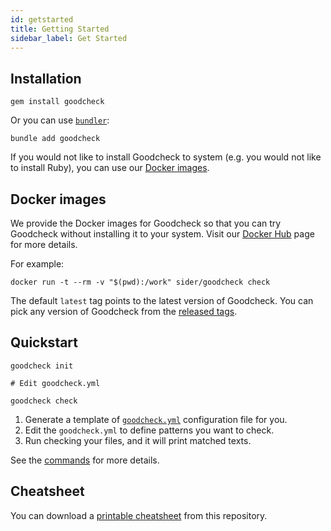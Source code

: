 ```yaml
---
id: getstarted
title: Getting Started
sidebar_label: Get Started
---
```


## Installation

```shell
gem install goodcheck
```

Or you can use [`bundler`](https://bundler.io):

```shell
bundle add goodcheck
```

If you would not like to install Goodcheck to system (e.g. you would not like to install Ruby), you can use our [Docker images](#docker-images).

## Docker images

We provide the Docker images for Goodcheck so that you can try Goodcheck without installing it to your system.
Visit our [Docker Hub](https://hub.docker.com/r/sider/goodcheck/) page for more details.

For example:

```shell
docker run -t --rm -v "$(pwd):/work" sider/goodcheck check
```

The default `latest` tag points to the latest version of Goodcheck.
You can pick any version of Goodcheck from the [released tags](https://hub.docker.com/r/sider/goodcheck/tags).

## Quickstart

```shell
goodcheck init

# Edit goodcheck.yml

goodcheck check
```

1. Generate a template of [`goodcheck.yml`](configuration.md) configuration file for you.
2. Edit the `goodcheck.yml` to define patterns you want to check.
3. Run checking your files, and it will print matched texts.

See the [commands](commands.md) for more details.

## Cheatsheet

You can download a [printable cheatsheet](https://github.com/sider/goodcheck/blob/master/cheatsheet.pdf) from this repository.
